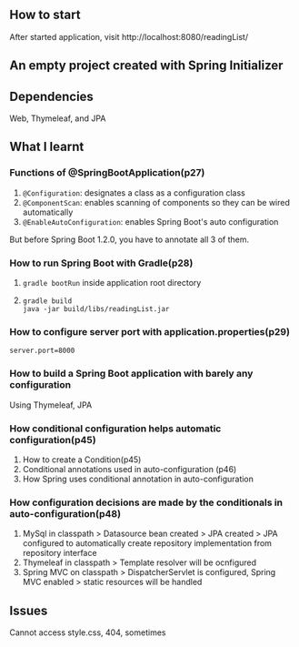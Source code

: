 ## How to start

After started application, visit http://localhost:8080/readingList/

## An empty project created with Spring Initializer

## Dependencies

Web, Thymeleaf, and JPA

## What I learnt

### Functions of @SpringBootApplication(p27)

1. `@Configuration`: designates a class as a configuration class
2. `@ComponentScan`: enables scanning of components so they can be wired automatically
3. `@EnableAutoConfiguration`: enables Spring Boot's auto configuration

But before Spring Boot 1.2.0, you have to annotate all 3 of them.

### How to run Spring Boot with  Gradle(p28)

1. `gradle bootRun` inside application root directory

2. ```
   gradle build
   java -jar build/libs/readingList.jar
   ```

### How to configure server port with application.properties(p29)

```
server.port=8000
```

### How to build a Spring Boot application with barely any configuration

Using Thymeleaf, JPA

### How conditional configuration helps automatic configuration(p45)

1. How to create a Condition(p45)
2. Conditional annotations used in auto-configuration (p46)
3. How Spring uses conditional annotation in auto-configuration

### How configuration decisions are made by the conditionals in auto-configuration(p48)

1. MySql in classpath > Datasource bean created > JPA created > JPA configured to automatically create repository implementation from repository interface
2. Thymeleaf in classpath > Template resolver will be ocnfigured
3. Spring MVC on classpath > DispatcherServlet is configured, Spring MVC enabled > static resources will be handled

## Issues

Cannot access style.css, 404, sometimes